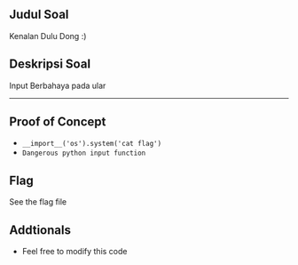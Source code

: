 ## Judul Soal
Kenalan Dulu Dong :)

## Deskripsi Soal
Input Berbahaya pada ular

---
## Proof of Concept
- `__import__('os').system('cat flag')`
- `Dangerous python input function`
## Flag
See the flag file

## Addtionals
- Feel free to modify this code
